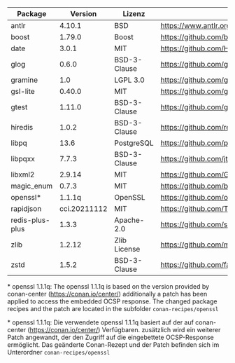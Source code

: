 | Package         | Version      | Lizenz       | Download-Link                                                        |
|-----------------|--------------|--------------|----------------------------------------------------------------------|
| antlr           | 4.10.1       | BSD          | https://www.antlr.org/download.html                                  |
| boost           | 1.79.0       | Boost        | https://github.com/boostorg/boost/tree/boost-1.79.0                  |
| date            | 3.0.1        | MIT          | https://github.com/HowardHinnant/date/tree/v3.0.1                    |
| glog            | 0.6.0        | BSD-3-Clause | https://github.com/google/glog/tree/v0.6.0                           |
| gramine         | 1.0          | LGPL 3.0     | https://github.com/gramineproject/gramine/releases/tag/v1.0          |
| gsl-lite        | 0.40.0       | MIT          | https://github.com/gsl-lite/gsl-lite/tree/v0.40.0                    |
| gtest           | 1.11.0       | BSD-3-Clause | https://github.com/google/googletest/releases/tag/release-1.11.0     |
| hiredis         | 1.0.2        | BSD-3-Clause | https://github.com/redis/hiredis/tree/v1.0.2                         |
| libpq           | 13.6         | PostgreSQL   | https://github.com/postgres/postgres/tree/REL_13_6/src/backend/libpq |
| libpqxx         | 7.7.3        | BSD-3-Clause | https://github.com/jtv/libpqxx/tree/7.7.3                            |
| libxml2         | 2.9.14       | MIT          | https://github.com/GNOME/libxml2/tree/v2.9.14                        |
| magic_enum      | 0.7.3        | MIT          | https://github.com/build2-packaging/magic_enum/releases/tag/v0.7.3   |
| openssl*        | 1.1.1q       | OpenSSL      | https://github.com/openssl/openssl/tree/OpenSSL_1_1_1q               |
| rapidjson       | cci.20211112 | MIT          | https://github.com/Tencent/rapidjson                                 |
| redis-plus-plus | 1.3.3        | Apache-2.0   | https://github.com/sewenew/redis-plus-plus/tree/1.3.3                |
| zlib            | 1.2.12       | Zlib License | https://github.com/madler/zlib/tree/v1.2.12                          |
| zstd            | 1.5.2        | BSD-3-Clause | https://github.com/facebook/zstd/tree/v1.5.2                         |

 \* openssl 1.1.1q: The openssl 1.1.1q is based on the version provided by conan-center (https://conan.io/center/)
   additionally a patch has been applied to access the embedded OCSP response.
   The changed package recipes and the patch are located in the subfolder `conan-recipes/openssl`

 \* openssl 1.1.1q: Die verwendete openssl 1.1.1q basiert auf der auf conan-center (https://conan.io/center/) Verfügbaren.
   zusätzlich wird ein weiterer Patch angewandt, der den Zugriff auf die eingebettete OCSP-Response ermöglicht.
   Das geänderte Conan-Rezept und der Patch befinden sich im Unterordner `conan-recipes/openssl`


